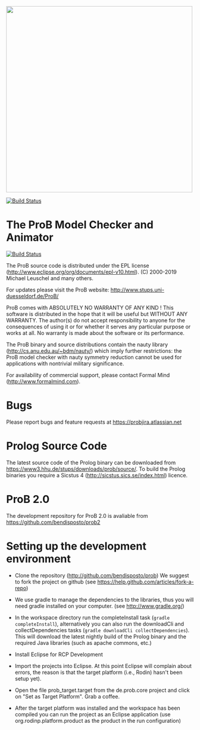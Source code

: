 <img src="https://github.com/bendisposto/prob/raw/develop/logo.png" width="500" align="center">

[![Build Status](https://travis-ci.org/bendisposto/prob.svg?branch=develop)](https://travis-ci.org/bendisposto/prob)

# The ProB Model Checker and Animator

[![Build Status](https://travis-ci.org/bendisposto/prob.svg?branch=develop)](https://travis-ci.org/bendisposto/prob)

The ProB source code is distributed under the EPL license (http://www.eclipse.org/org/documents/epl-v10.html).
(C) 2000-2019 Michael Leuschel and many others.

For updates please visit the ProB website: http://www.stups.uni-duesseldorf.de/ProB/

ProB comes with ABSOLUTELY NO WARRANTY OF ANY KIND ! This software is distributed in the hope that it will be useful but WITHOUT ANY WARRANTY. The author(s) do not accept responsibility to anyone for the consequences of using it or for whether it serves any particular purpose or works at all. No warranty is made about the software or its performance.

The ProB binary and source distributions contain the nauty library (http://cs.anu.edu.au/~bdm/nauty/) which imply further restrictions: the ProB model checker with nauty symmetry reduction cannot be used for applications with nontrivial military significance.

For availability of commercial support, please contact Formal Mind (http://www.formalmind.com).

# Bugs
Please report bugs and feature requests at https://probjira.atlassian.net

# Prolog Source Code
The latest source code of the Prolog binary can be downloaded from https://www3.hhu.de/stups/downloads/prob/source/. To build the Prolog binaries you require a Sicstus 4 (http://sicstus.sics.se/index.html) licence.

# ProB 2.0
The development repository for ProB 2.0 is avaliable from https://github.com/bendisposto/prob2


# Setting up the development environment

- Clone the repository (http://github.com/bendisposto/prob)
  We suggest to fork the project on github (see https://help.github.com/articles/fork-a-repo)

- We use gradle to manage the dependencies to the libraries, thus you will need gradle installed on your computer.
  (see http://www.gradle.org/)

- In the workspace directory run the completeInstall task (```gradle completeInstall```), alternatively you can also run the downloadCli and collectDependencies tasks (```gradle downloadCli collectDependencies```). This will download the latest nightly build of the Prolog binary and the required Java libraries (such as apache commons, etc.)

- Install Eclipse for RCP Development

- Import the projects into Eclipse. At this point Eclipse will complain about errors, the reason is that the target platform (i.e., Rodin) hasn't been setup yet).

- Open the file prob_target.target from the de.prob.core project and click on "Set as Target Platform". Grab a coffee.

- After the target platform was installed and the workspace has been compiled you can run the project as an Eclipse application (use org.rodinp.platform.product as the product in the run configuration)
